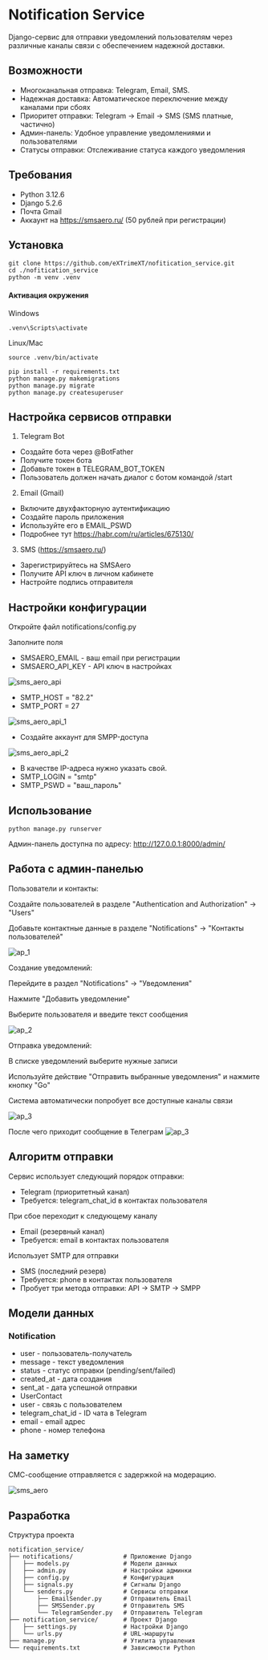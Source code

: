 # Notification Service
Django-сервис для отправки уведомлений пользователям через различные каналы связи с обеспечением надежной доставки.

## Возможности
- Многоканальная отправка: Telegram, Email, SMS.
- Надежная доставка: Автоматическое переключение между каналами при сбоях
- Приоритет отправки: Telegram → Email → SMS (SMS платные, частично)
- Админ-панель: Удобное управление уведомлениями и пользователями
- Статусы отправки: Отслеживание статуса каждого уведомления

## Требования
- Python 3.12.6
- Django 5.2.6
- Почта Gmail
- Аккаунт на https://smsaero.ru/ (50 рублей при регистрации)

## Установка
```
git clone https://github.com/eXTrimeXT/nofitication_service.git
cd ./nofitication_service
python -m venv .venv
```
#### Активация окружения
Windows 

```
.venv\Scripts\activate
``` 

Linux/Mac 
``` 
source .venv/bin/activate
```

```
pip install -r requirements.txt
python manage.py makemigrations
python manage.py migrate
python manage.py createsuperuser
```

## Настройка сервисов отправки
1. Telegram Bot
- Создайте бота через @BotFather
- Получите токен бота
- Добавьте токен в TELEGRAM_BOT_TOKEN
- Пользователь должен начать диалог с ботом командой /start
2. Email (Gmail)
- Включите двухфакторную аутентификацию
- Создайте пароль приложения
- Используйте его в EMAIL_PSWD
- Подробнее тут https://habr.com/ru/articles/675130/
3. SMS (https://smsaero.ru/)
- Зарегистрируйтесь на SMSAero
- Получите API ключ в личном кабинете 
- Настройте подпись отправителя

## Настройки конфигурации
Откройте файл notifications/config.py

Заполните поля
- SMSAERO_EMAIL - ваш email при регистрации
- SMSAERO_API_KEY - API ключ в настройках

![sms_aero_api](https://github.com/eXTrimeXT/nofitication_service/blob/main/assets/images/sms_aero_api.png)

- SMTP_HOST = "82.2"
- SMTP_PORT = 27

![sms_aero_api_1](https://github.com/eXTrimeXT/nofitication_service/blob/main/assets/images/sms_aero_api_1.png)

- Создайте аккаунт для SMPP-доступа

![sms_aero_api_2](https://github.com/eXTrimeXT/nofitication_service/blob/main/assets/images/sms_aero_api_2.png)

- В качестве IP-адреса нужно указать свой.
- SMTP_LOGIN = "smtp"
- SMTP_PSWD = "ваш_пароль"

## Использование
```
python manage.py runserver
```

Админ-панель доступна по адресу: http://127.0.0.1:8000/admin/

## Работа с админ-панелью
Пользователи и контакты:

Создайте пользователей в разделе "Authentication and Authorization" → "Users"

Добавьте контактные данные в разделе "Notifications" → "Контакты пользователей"

![ap_1](https://github.com/eXTrimeXT/nofitication_service/blob/main/assets/images/ap_1.png)

Создание уведомлений:

Перейдите в раздел "Notifications" → "Уведомления"

Нажмите "Добавить уведомление"

Выберите пользователя и введите текст сообщения

![ap_2](https://github.com/eXTrimeXT/nofitication_service/blob/main/assets/images/ap_2.png)


Отправка уведомлений:

В списке уведомлений выберите нужные записи

Используйте действие "Отправить выбранные уведомления" и нажмите кнопку "Go"

Система автоматически попробует все доступные каналы связи

![ap_3](https://github.com/eXTrimeXT/nofitication_service/blob/main/assets/images/ap_3.png)

После чего приходит сообщение в Телеграм
![ap_3](https://github.com/eXTrimeXT/nofitication_service/blob/main/assets/images/ap_4.png)

## Алгоритм отправки
Сервис использует следующий порядок отправки:
- Telegram (приоритетный канал)
- Требуется: telegram_chat_id в контактах пользователя

При сбое переходит к следующему каналу
- Email (резервный канал)
- Требуется: email в контактах пользователя

Использует SMTP для отправки
- SMS (последний резерв)
- Требуется: phone в контактах пользователя
- Пробует три метода отправки: API → SMTP → SMPP

## Модели данных
### Notification
- user - пользователь-получатель
- message - текст уведомления 
- status - статус отправки (pending/sent/failed)
- created_at - дата создания 
- sent_at - дата успешной отправки
- UserContact
- user - связь с пользователем
- telegram_chat_id - ID чата в Telegram
- email - email адрес
- phone - номер телефона

## На заметку
СМС-сообщение отправляется с задержкой на модерацию.

![sms_aero](https://github.com/eXTrimeXT/nofitication_service/blob/main/assets/images/sms_aero.png)


## Разработка
Структура проекта
```
notification_service/
├── notifications/              # Приложение Django 
│   ├── models.py               # Модели данных
│   ├── admin.py                # Настройки админки
│   ├── config.py               # Конфигурация
│   ├── signals.py              # Сигналы Django
│   └── senders.py              # Сервисы отправки
│       ├── EmailSender.py      # Отправитель Email
│       ├── SMSSender.py        # Отправитель SMS
│       └── TelegramSender.py   # Отправитель Telegram
├── notification_service/       # Проект Django
│   ├── settings.py             # Настройки Django
│   └── urls.py                 # URL-маршруты
├── manage.py                   # Утилита управления
└── requirements.txt            # Зависимости Python
```
